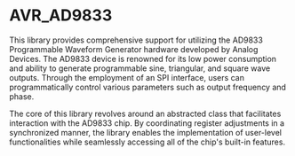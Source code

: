 # AVR_AD9833
This library provides comprehensive support for utilizing the AD9833 Programmable Waveform Generator hardware developed by Analog Devices. The AD9833 device is renowned for its low power consumption and ability to generate programmable sine, triangular, and square wave outputs. Through the employment of an SPI interface, users can programmatically control various parameters such as output frequency and phase.

The core of this library revolves around an abstracted class that facilitates interaction with the AD9833 chip. By coordinating register adjustments in a synchronized manner, the library enables the implementation of user-level functionalities while seamlessly accessing all of the chip's built-in features.
